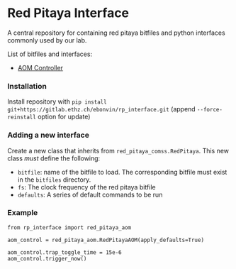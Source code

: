 # Red Pitaya Interface 

A central repository for containing red pitaya bitfiles and python interfaces commonly used by our lab.

List of bitfiles and interfaces:
- [AOM Controller](src/rp_interface/bitfiles/aom_control.md)

### Installation
Install repository with `pip install git+https://gitlab.ethz.ch/ebonvin/rp_interface.git` (append `--force-reinstall` option for update)

### Adding a new interface
Create a new class that inherits from `red_pitaya_comss.RedPitaya`. This new class *must* define the following:
- `bitfile`: name of the bitfile to load. The corresponding bitfile must exist in the `bitfiles` directory.
- `fs`: The clock frequency of the red pitaya bitfile
- `defaults`: A series of default commands to be run

### Example

```python3
from rp_interface import red_pitaya_aom

aom_control = red_pitaya_aom.RedPitayaAOM(apply_defaults=True)

aom_control.trap_toggle_time = 15e-6
aom_control.trigger_now()
```